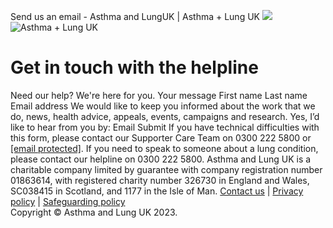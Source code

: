 
Send us an email - Asthma and LungUK | Asthma + Lung UK
![](https://www.facebook.com/tr?id=512916012219561&ev=PageView&noscript=1)
![Asthma + Lung UK](https://aaf1a18515da0e792f78-c27fdabe952dfc357fe25ebf5c8897ee.ssl.cf5.rackcdn.com/2334/ALUK+logo+EN+Template.png?v=1644484794000)
# Get in touch with the helpline
Need our help? We're here for you.
Your message
First name
Last name
Email address
We would like to keep you informed about the work that we do, news, health advice, appeals, events, campaigns and research.
Yes, I’d like to hear from you by:
Email
Submit
If you have technical difficulties with this form, please contact our Supporter Care Team on 0300 222 5800 or [[email protected]](/cdn-cgi/l/email-protection#335a5d555c735240475b5e52525d575f465d541d5c41541d4658).
If you need to speak to someone about a lung condition, please contact our helpline on 0300 222 5800.
Asthma and Lung UK is a charitable company limited by guarantee with company registration number 01863614, with registered charity number 326730 in England and Wales, SC038415 in Scotland, and 1177 in the Isle of Man.
[Contact us](https://asthmaandlung.org.uk/contact-us/) | [Privacy policy](https://asthmaandlung.org.uk/policies/) | [Safeguarding policy](https://asthmaandlung.org.uk/policies/)  
Copyright © Asthma and Lung UK 2023.
 
![]()
